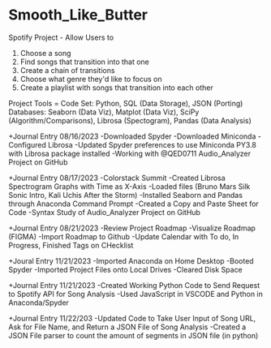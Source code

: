 # Smooth_Like_Butter
Spotify Project - Allow Users to 
1. Choose a song
2. Find songs that transition into that one
3. Create a chain of transitions
4. Choose what genre they'd like to focus on
5. Create a playlist with songs that transition into each other

Project Tools = 
Code Set: Python, SQL (Data Storage), JSON (Porting)
Databases: Seaborn (Data Viz), Matplot (Data Viz), SciPy (Algorithm/Comparisons), Librosa (Spectogram), Pandas (Data Analysis)


+Journal Entry 08/16/2023
-Downloaded Spyder
-Downloaded Miniconda
-Configured Librosa
-Updated Spyder preferences to use Miniconda PY3.8 with Librosa package installed
-Working with @QED0711 Audio_Analyzer Project on GitHub

+Journal Entry 08/17/2023
-Colorstack Summit
-Created Librosa Spectrogram Graphs with Time as X-Axis
-Loaded files (Bruno Mars Silk Sonic Intro, Kali Uchis After the Storm)
-Installed Seaborn and Pandas through Anaconda Command Prompt
-Created a Copy and Paste Sheet for Code
-Syntax Study of Audio_Analyzer Project on GitHub

+Journal Entry 08/21/2023
-Review Project Roadmap
-Visualize Roadmap (FIGMA)
-Import Roadmap to Github
-Update Calendar with To do, In Progress, Finished Tags on CHecklist

+Joural Entry 11/21/2023
-Imported Anaconda on Home Desktop
-Booted Spyder
-Imported Project Files onto Local Drives
-Cleared Disk Space

+Journal Entry 11/21/2023
-Created Working Python Code to Send Request to Spotify API for Song Analysis
-Used JavaScript in VSCODE and Python in Anaconda/Spyder

+Journal Entry 11/22/203 
-Updated Code to Take User Input of Song URL, Ask for File Name, and Return a JSON File of Song Analysis
-Created a JSON File parser to count the amount of segments in JSON file (in python)
